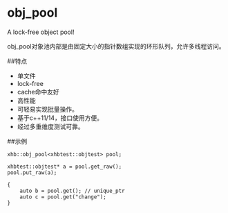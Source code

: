 # obj_pool
A lock-free object pool!

obj_pool对象池内部是由固定大小的指针数组实现的环形队列，允许多线程访问。

##特点
- 单文件
- lock-free
- cache命中友好
- 高性能
- 可轻易实现批量操作。
- 基于c++11/14，接口使用方便。
- 经过多重维度测试可靠。

##示例
```
xhb::obj_pool<xhbtest::objtest> pool;

xhbtest::objtest* a = pool.get_raw();
pool.put_raw(a);

{
    auto b = pool.get(); // unique_ptr
    auto c = pool.get("change");
}
```
